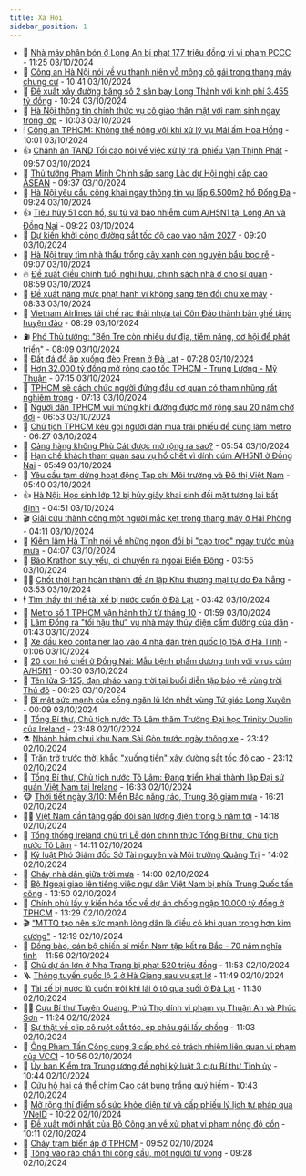 ```yaml
---
title: Xã Hội
sidebar_position: 1
---
```


<!-- dantri-xa-hoi:START -->
- 🫣 [Nhà máy phân bón ở Long An bị phạt 177 triệu đồng vì vi phạm PCCC](https://dantri.com.vn/xa-hoi/nha-may-phan-bon-o-long-an-bi-phat-177-trieu-dong-vi-vi-pham-pccc-20241003174759804.htm) - 11:25 03/10/2024
- 💼 [Công an Hà Nội nói về vụ thanh niên vỗ mông cô gái trong thang máy chung cư](https://dantri.com.vn/xa-hoi/cong-an-ha-noi-noi-ve-vu-thanh-nien-vo-mong-co-gai-trong-thang-may-chung-cu-20241003172410592.htm) - 10:41 03/10/2024
- 🎊 [Đề xuất xây đường băng số 2 sân bay Long Thành với kinh phí 3.455 tỷ đồng](https://dantri.com.vn/xa-hoi/de-xuat-xay-duong-bang-so-2-san-bay-long-thanh-voi-kinh-phi-3455-ty-dong-20241003165223091.htm) - 10:24 03/10/2024
- 🙉 [Hà Nội thông tin chính thức vụ cô giáo thân mật với nam sinh ngay trong lớp](https://dantri.com.vn/xa-hoi/ha-noi-thong-tin-chinh-thuc-vu-co-giao-than-mat-voi-nam-sinh-ngay-trong-lop-20241003165816537.htm) - 10:03 03/10/2024
- 🕯 [Công an TPHCM: Không thể nóng vội khi xử lý vụ Mái ấm Hoa Hồng](https://dantri.com.vn/xa-hoi/cong-an-tphcm-khong-the-nong-voi-khi-xu-ly-vu-mai-am-hoa-hong-20241003165159017.htm) - 10:01 03/10/2024
- 👍 [Chánh án TAND Tối cao nói về việc xử lý trái phiếu Vạn Thịnh Phát](https://dantri.com.vn/xa-hoi/chanh-an-tand-toi-cao-noi-ve-viec-xu-ly-trai-phieu-van-thinh-phat-20241003154433677.htm) - 09:57 03/10/2024
- 🤖 [Thủ tướng Phạm Minh Chính sắp sang Lào dự Hội nghị cấp cao ASEAN](https://dantri.com.vn/xa-hoi/thu-tuong-pham-minh-chinh-sap-sang-lao-du-hoi-nghi-cap-cao-asean-20241003162906075.htm) - 09:37 03/10/2024
- 🙉 [Hà Nội yêu cầu công khai ngay thông tin vụ lấp 6.500m2 hồ Đống Đa](https://dantri.com.vn/xa-hoi/ha-noi-yeu-cau-cong-khai-ngay-thong-tin-vu-lap-6500m2-ho-dong-da-20241003161544562.htm) - 09:24 03/10/2024
- 👍 [Tiêu hủy 51 con hổ, sư tử và báo nhiễm cúm A/H5N1 tại Long An và Đồng Nai](https://dantri.com.vn/xa-hoi/tieu-huy-51-con-ho-su-tu-va-bao-nhiem-cum-ah5n1-tai-long-an-va-dong-nai-20241003153018750.htm) - 09:22 03/10/2024
- 🗽 [Dự kiến khởi công đường sắt tốc độ cao vào năm 2027](https://dantri.com.vn/xa-hoi/du-kien-khoi-cong-duong-sat-toc-do-cao-vao-nam-2027-20241003161301502.htm) - 09:20 03/10/2024
- 🗽 [Hà Nội truy tìm nhà thầu trồng cây xanh còn nguyên bầu bọc rễ](https://dantri.com.vn/xa-hoi/ha-noi-truy-tim-nha-thau-trong-cay-xanh-con-nguyen-bau-boc-re-20241003160129606.htm) - 09:07 03/10/2024
- 🔥 [Đề xuất điều chỉnh tuổi nghỉ hưu, chính sách nhà ở cho sĩ quan](https://dantri.com.vn/xa-hoi/de-xuat-dieu-chinh-tuoi-nghi-huu-chinh-sach-nha-o-cho-si-quan-20241003153604532.htm) - 08:59 03/10/2024
- 🦒 [Đề xuất nâng mức phạt hành vi không sang tên đổi chủ xe máy](https://dantri.com.vn/xa-hoi/de-xuat-nang-muc-phat-hanh-vi-khong-sang-ten-doi-chu-xe-may-20241003152145358.htm) - 08:33 03/10/2024
- 🧐 [Vietnam Airlines tái chế rác thải nhựa tại Côn Đảo thành bàn ghế tặng huyện đảo](https://dantri.com.vn/xa-hoi/vietnam-airlines-tai-che-rac-thai-nhua-tai-con-dao-thanh-ban-ghe-tang-huyen-dao-20241003152506409.htm) - 08:29 03/10/2024
- ⛽️ [Phó Thủ tướng: &quot;Bến Tre còn nhiều dư địa, tiềm năng, cơ hội để phát triển&quot;](https://dantri.com.vn/xa-hoi/pho-thu-tuong-ben-tre-con-nhieu-du-dia-tiem-nang-co-hoi-de-phat-trien-20241003143626481.htm) - 08:09 03/10/2024
- 🚀 [Đất đá đổ ập xuống đèo Prenn ở Đà Lạt](https://dantri.com.vn/xa-hoi/dat-da-do-ap-xuong-deo-prenn-o-da-lat-20241003141927001.htm) - 07:28 03/10/2024
- 🦒 [Hơn 32.000 tỷ đồng mở rộng cao tốc TPHCM - Trung Lương - Mỹ Thuận](https://dantri.com.vn/xa-hoi/hon-32000-ty-dong-mo-rong-cao-toc-tphcm-trung-luong-my-thuan-20241003140954202.htm) - 07:15 03/10/2024
- 🦅 [TPHCM sẽ cách chức người đứng đầu cơ quan có tham nhũng rất nghiêm trọng](https://dantri.com.vn/xa-hoi/tphcm-se-cach-chuc-nguoi-dung-dau-co-quan-co-tham-nhung-rat-nghiem-trong-20241003135941237.htm) - 07:13 03/10/2024
- 🚀 [Người dân TPHCM vui mừng khi đường được mở rộng sau 20 năm chờ đợi](https://dantri.com.vn/xa-hoi/nguoi-dan-tphcm-vui-mung-khi-duong-duoc-mo-rong-sau-20-nam-cho-doi-20241003131502150.htm) - 06:53 03/10/2024
- 🦅 [Chủ tịch TPHCM kêu gọi người dân mua trái phiếu để cùng làm metro](https://dantri.com.vn/xa-hoi/chu-tich-tphcm-keu-goi-nguoi-dan-mua-trai-phieu-de-cung-lam-metro-20241003131253198.htm) - 06:27 03/10/2024
- 🤠 [Cảng hàng không Phù Cát được mở rộng ra sao?](https://dantri.com.vn/xa-hoi/cang-hang-khong-phu-cat-duoc-mo-rong-ra-sao-20241003120159806.htm) - 05:54 03/10/2024
- 💄 [Hạn chế khách tham quan sau vụ hổ chết vì dính cúm A/H5N1 ở Đồng Nai](https://dantri.com.vn/xa-hoi/han-che-khach-tham-quan-sau-vu-ho-chet-vi-dinh-cum-ah5n1-o-dong-nai-20241003122959988.htm) - 05:49 03/10/2024
- 🥷 [Yêu cầu tạm dừng hoạt động Tạp chí Môi trường và Đô thị Việt Nam](https://dantri.com.vn/xa-hoi/yeu-cau-tam-dung-hoat-dong-tap-chi-moi-truong-va-do-thi-viet-nam-20241003123456464.htm) - 05:40 03/10/2024
- 👍 [Hà Nội: Học sinh lớp 12 bị hủy giấy khai sinh đối mặt tương lai bất định](https://dantri.com.vn/xa-hoi/ha-noi-hoc-sinh-lop-12-bi-huy-giay-khai-sinh-doi-mat-tuong-lai-bat-dinh-20241003113451839.htm) - 04:51 03/10/2024
- 🎬 [Giải cứu thành công một người mắc kẹt trong thang máy ở Hải Phòng](https://dantri.com.vn/xa-hoi/giai-cuu-thanh-cong-mot-nguoi-mac-ket-trong-thang-may-o-hai-phong-20241003110325008.htm) - 04:11 03/10/2024
- 🦒 [Kiểm lâm Hà Tĩnh nói về những ngọn đồi bị &quot;cạo trọc&quot; ngay trước mùa mưa](https://dantri.com.vn/xa-hoi/kiem-lam-ha-tinh-noi-ve-nhung-ngon-doi-bi-cao-troc-ngay-truoc-mua-mua-20241003094826762.htm) - 04:07 03/10/2024
- 🌊 [Bão Krathon suy yếu, di chuyển ra ngoài Biển Đông](https://dantri.com.vn/xa-hoi/bao-krathon-suy-yeu-di-chuyen-ra-ngoai-bien-dong-20241003084110559.htm) - 03:55 03/10/2024
- 🧑‍💻 [Chốt thời hạn hoàn thành đề án lập Khu thương mại tự do Đà Nẵng](https://dantri.com.vn/xa-hoi/chot-thoi-han-hoan-thanh-de-an-lap-khu-thuong-mai-tu-do-da-nang-20241003100253232.htm) - 03:53 03/10/2024
- 🕴 [Tìm thấy thi thể tài xế bị nước cuốn ở Đà Lạt](https://dantri.com.vn/xa-hoi/tim-thay-thi-the-tai-xe-bi-nuoc-cuon-o-da-lat-20241003100706851.htm) - 03:42 03/10/2024
- 🤔 [Metro số 1 TPHCM vận hành thử từ tháng 10](https://dantri.com.vn/xa-hoi/metro-so-1-tphcm-van-hanh-thu-tu-thang-10-20241003084244831.htm) - 01:59 03/10/2024
- 💄 [Lâm Đồng ra &quot;tối hậu thư&quot; vụ nhà máy thủy điện cấm đường của dân](https://dantri.com.vn/xa-hoi/lam-dong-ra-toi-hau-thu-vu-nha-may-thuy-dien-cam-duong-cua-dan-20241003075902772.htm) - 01:43 03/10/2024
- 🧠 [Xe đầu kéo container lao vào 4 nhà dân trên quốc lộ 15A ở Hà Tĩnh](https://dantri.com.vn/xa-hoi/xe-dau-keo-container-lao-vao-4-nha-dan-tren-quoc-lo-15a-o-ha-tinh-20241003074040985.htm) - 01:06 03/10/2024
- 🦣 [20 con hổ chết ở Đồng Nai: Mẫu bệnh phẩm dương tính với virus cúm A/H5N1](https://dantri.com.vn/xa-hoi/20-con-ho-chet-o-dong-nai-mau-benh-pham-duong-tinh-voi-virus-cum-ah5n1-20241003044249764.htm) - 00:30 03/10/2024
- 💫 [Tên lửa S-125, đạn pháo vang trời tại buổi diễn tập bảo vệ vùng trời Thủ đô](https://dantri.com.vn/xa-hoi/ten-lua-s-125-dan-phao-vang-troi-tai-buoi-dien-tap-bao-ve-vung-troi-thu-do-20241002214222935.htm) - 00:26 03/10/2024
- 🚀 [Bí mật sức mạnh của cống ngăn lũ lớn nhất vùng Tứ giác Long Xuyên](https://dantri.com.vn/xa-hoi/bi-mat-suc-manh-cua-cong-ngan-lu-lon-nhat-vung-tu-giac-long-xuyen-20241003003537004.htm) - 00:09 03/10/2024
- 🤔 [Tổng Bí thư, Chủ tịch nước Tô Lâm thăm Trường Đại học Trinity Dublin của Ireland](https://dantri.com.vn/xa-hoi/tong-bi-thu-chu-tich-nuoc-to-lam-tham-truong-dai-hoc-trinity-dublin-cua-ireland-20241003064639427.htm) - 23:48 02/10/2024
- ⚗️ [Nhánh hầm chui khu Nam Sài Gòn trước ngày thông xe](https://dantri.com.vn/xa-hoi/nhanh-ham-chui-khu-nam-sai-gon-truoc-ngay-thong-xe-20241003002404647.htm) - 23:42 02/10/2024
- 🫶 [Trăn trở trước thời khắc &quot;xuống tiền&quot; xây đường sắt tốc độ cao](https://dantri.com.vn/xa-hoi/tran-tro-truoc-thoi-khac-xuong-tien-xay-duong-sat-toc-do-cao-20241003021430365.htm) - 23:12 02/10/2024
- 🌮 [Tổng Bí thư, Chủ tịch nước Tô Lâm: Đang triển khai thành lập Đại sứ quán Việt Nam tại Ireland](https://dantri.com.vn/xa-hoi/tong-bi-thu-chu-tich-nuoc-to-lam-dang-trien-khai-thanh-lap-dai-su-quan-viet-nam-tai-ireland-20241002233323159.htm) - 16:33 02/10/2024
- 🐵 [Thời tiết ngày 3/10: Miền Bắc nắng ráo, Trung Bộ giảm mưa](https://dantri.com.vn/xa-hoi/thoi-tiet-ngay-310-mien-bac-nang-rao-trung-bo-giam-mua-20241002224745720.htm) - 16:21 02/10/2024
- 🧑‍🏫 [Việt Nam cần tăng gấp đôi sản lượng điện trong 5 năm tới](https://dantri.com.vn/xa-hoi/viet-nam-can-tang-gap-doi-san-luong-dien-trong-5-nam-toi-20241002210758323.htm) - 14:18 02/10/2024
- 💫 [Tổng thống Ireland chủ trì Lễ đón chính thức Tổng Bí thư, Chủ tịch nước Tô Lâm](https://dantri.com.vn/xa-hoi/tong-thong-ireland-chu-tri-le-don-chinh-thuc-tong-bi-thu-chu-tich-nuoc-to-lam-20241002211016442.htm) - 14:11 02/10/2024
- 🦩 [Kỷ luật Phó Giám đốc Sở Tài nguyên và Môi trường Quảng Trị](https://dantri.com.vn/xa-hoi/ky-luat-pho-giam-doc-so-tai-nguyen-va-moi-truong-quang-tri-20241002202008752.htm) - 14:02 02/10/2024
- 🦄 [Cháy nhà dân giữa trời mưa](https://dantri.com.vn/xa-hoi/chay-nha-dan-giua-troi-mua-20241002203702855.htm) - 14:00 02/10/2024
- 💂 [Bộ Ngoại giao lên tiếng việc ngư dân Việt Nam bị phía Trung Quốc tấn công](https://dantri.com.vn/xa-hoi/bo-ngoai-giao-len-tieng-viec-ngu-dan-viet-nam-bi-phia-trung-quoc-tan-cong-20241002203658257.htm) - 13:50 02/10/2024
- 💄 [Chính phủ lấy ý kiến hỏa tốc về dự án chống ngập 10.000 tỷ đồng ở TPHCM](https://dantri.com.vn/xa-hoi/chinh-phu-lay-y-kien-hoa-toc-ve-du-an-chong-ngap-10000-ty-dong-o-tphcm-20241002201641920.htm) - 13:29 02/10/2024
- 🎬 [&quot;MTTQ tạo nên sức mạnh lòng dân là điều có khi quan trọng hơn kim cương&quot;](https://dantri.com.vn/xa-hoi/mttq-tao-nen-suc-manh-long-dan-la-dieu-co-khi-quan-trong-hon-kim-cuong-20241002180905994.htm) - 12:19 02/10/2024
- 👀 [Đồng bào, cán bộ chiến sĩ miền Nam tập kết ra Bắc - 70 năm nghĩa tình](https://dantri.com.vn/xa-hoi/dong-bao-can-bo-chien-si-mien-nam-tap-ket-ra-bac-70-nam-nghia-tinh-20241002173619887.htm) - 11:56 02/10/2024
- 💃 [Chủ dự án lớn ở Nha Trang bị phạt 520 triệu đồng](https://dantri.com.vn/xa-hoi/chu-du-an-lon-o-nha-trang-bi-phat-520-trieu-dong-20241002180437349.htm) - 11:53 02/10/2024
- 🪜 [Thông tuyến quốc lộ 2 ở Hà Giang sau vụ sạt lở](https://dantri.com.vn/xa-hoi/thong-tuyen-quoc-lo-2-o-ha-giang-sau-vu-sat-lo-20241002182154513.htm) - 11:49 02/10/2024
- 📝 [Tài xế bị nước lũ cuốn trôi khi lái ô tô qua suối ở Đà Lạt](https://dantri.com.vn/xa-hoi/tai-xe-bi-nuoc-lu-cuon-troi-khi-lai-o-to-qua-suoi-o-da-lat-20241002171344565.htm) - 11:30 02/10/2024
- 🧑‍💻 [Cựu Bí thư Tuyên Quang, Phú Thọ dính vi phạm vụ Thuận An và Phúc Sơn](https://dantri.com.vn/xa-hoi/cuu-bi-thu-tuyen-quang-phu-tho-dinh-vi-pham-vu-thuan-an-va-phuc-son-20241002181602501.htm) - 11:24 02/10/2024
- 👺 [Sự thật về clip cô ruột cắt tóc, ép cháu gái lấy chồng](https://dantri.com.vn/xa-hoi/su-that-ve-clip-co-ruot-cat-toc-ep-chau-gai-lay-chong-20241002161001916.htm) - 11:03 02/10/2024
- 🌮 [Ông Phạm Tấn Công cùng 3 cấp phó có trách nhiệm liên quan vi phạm của VCCI](https://dantri.com.vn/xa-hoi/ong-pham-tan-cong-cung-3-cap-pho-co-trach-nhiem-lien-quan-vi-pham-cua-vcci-20241002165424855.htm) - 10:56 02/10/2024
- 🤭 [Ủy ban Kiểm tra Trung ương đề nghị kỷ luật 3 cựu Bí thư Tỉnh ủy](https://dantri.com.vn/xa-hoi/uy-ban-kiem-tra-trung-uong-de-nghi-ky-luat-3-cuu-bi-thu-tinh-uy-20241002165750282.htm) - 10:44 02/10/2024
- 💪 [Cứu hộ hai cá thể chim Cao cát bụng trắng quý hiếm](https://dantri.com.vn/xa-hoi/cuu-ho-hai-ca-the-chim-cao-cat-bung-trang-quy-hiem-20241002173409392.htm) - 10:43 02/10/2024
- 🧰 [Mở rộng thí điểm sổ sức khỏe điện tử và cấp phiếu lý lịch tư pháp qua VNeID](https://dantri.com.vn/xa-hoi/mo-rong-thi-diem-so-suc-khoe-dien-tu-va-cap-phieu-ly-lich-tu-phap-qua-vneid-20241002164711775.htm) - 10:22 02/10/2024
- 🤡 [Đề xuất mới nhất của Bộ Công an về xử phạt vi phạm nồng độ cồn](https://dantri.com.vn/xa-hoi/de-xuat-moi-nhat-cua-bo-cong-an-ve-xu-phat-vi-pham-nong-do-con-20241002164339831.htm) - 10:11 02/10/2024
- 🦆 [Cháy trạm biến áp ở TPHCM](https://dantri.com.vn/xa-hoi/chay-tram-bien-ap-o-tphcm-20241002163002005.htm) - 09:52 02/10/2024
- 🦍 [Tông vào rào chắn thi công cầu, một người tử vong](https://dantri.com.vn/xa-hoi/tong-vao-rao-chan-thi-cong-cau-mot-nguoi-tu-vong-20241002160716713.htm) - 09:28 02/10/2024<!-- dantri-xa-hoi:END -->
